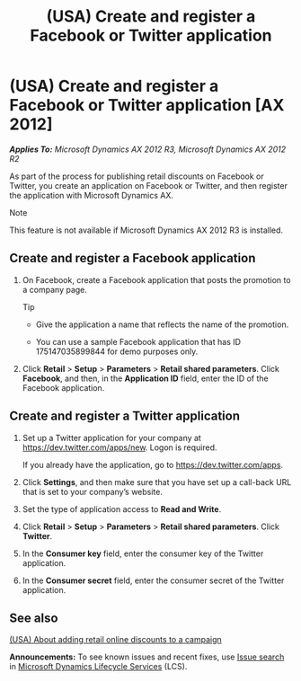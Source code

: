 ﻿---
title: (USA) Create and register a Facebook or Twitter application
TOCTitle: (USA) Create and register a Facebook or Twitter application
ms:assetid: 9bd5492a-cd7a-4cf3-a8c1-d57821e6b6f8
ms:mtpsurl: https://technet.microsoft.com/en-us/library/JJ682098(v=AX.60)
ms:contentKeyID: 49655585
ms.date: 04/18/2014
mtps_version: v=AX.60
---

# (USA) Create and register a Facebook or Twitter application [AX 2012]


_**Applies To:** Microsoft Dynamics AX 2012 R3, Microsoft Dynamics AX 2012 R2_

As part of the process for publishing retail discounts on Facebook or Twitter, you create an application on Facebook or Twitter, and then register the application with Microsoft Dynamics AX.


> [!NOTE]
> <P>This feature is not available if Microsoft Dynamics AX 2012 R3 is installed.</P>



## Create and register a Facebook application

1.  On Facebook, create a Facebook application that posts the promotion to a company page.
    

    > [!TIP]
    > <UL>
    > <LI>
    > <P>Give the application a name that reflects the name of the promotion.</P>
    > <LI>
    > <P>You can use a sample Facebook application that has ID 175147035899844 for demo purposes only.</P></LI></UL>



2.  Click **Retail** \> **Setup** \> **Parameters** \> **Retail shared parameters**. Click **Facebook**, and then, in the **Application ID** field, enter the ID of the Facebook application.

## Create and register a Twitter application

1.  Set up a Twitter application for your company at <https://dev.twitter.com/apps/new>. Logon is required.
    
    If you already have the application, go to <https://dev.twitter.com/apps>.

2.  Click **Settings**, and then make sure that you have set up a call-back URL that is set to your company’s website.

3.  Set the type of application access to **Read and Write**.

4.  Click **Retail** \> **Setup** \> **Parameters** \> **Retail shared parameters**. Click **Twitter**.

5.  In the **Consumer key** field, enter the consumer key of the Twitter application.

6.  In the **Consumer secret** field, enter the consumer secret of the Twitter application.

## See also

[(USA) About adding retail online discounts to a campaign](usa-about-adding-retail-online-discounts-to-a-campaign.md)

  
**Announcements:** To see known issues and recent fixes, use [Issue search](http://go.microsoft.com/fwlink/?linkid=389258) in [Microsoft Dynamics Lifecycle Services](http://go.microsoft.com/fwlink/?linkid=306505) (LCS).

